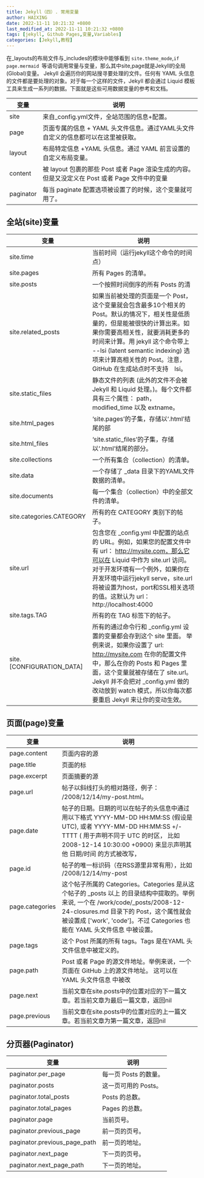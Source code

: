 ```yaml
---
title: Jekyll（四）. 常用变量
author: HAIXING
date: 2022-11-11 10:21:32 +0800
last_modified_at: 2022-11-11 10:21:32 +0800
tags: [jekyll, Github Pages,变量,Variables]
categories: [Jekyll,教程]
---
```

在_layouts的布局文件与_includes的模块中能够看到 `site.theme_mode`,`if page.mermaid `等语句调用常量与变量，那么其中site,page就是Jekyll的全局(Global)变量。
Jekyll 会遍历你的网站搜寻要处理的文件。任何有 YAML 头信息的文件都是要处理的对象。对于每一个这样的文件，Jekyll 都会通过 Liquid 模板工具来生成一系列的数据。下面就是这些可用数据变量的参考和文档。

| 变量      | 说明 |
| --------- | ---------------------------------------------------------------------------------------------- |
| site      | 来自_config.yml文件，全站范围的信息+配置。 |
| page      | 页面专属的信息 + YAML 头文件信息。通过YAML头文件自定义的信息都可以在这里被获取。|
| layout    | 布局特定信息 +YAML 头信息。通过 YAML 前言设置的自定义布局变量。|
| content   | 被 layout 包裹的那些 Post 或者 Page 渲染生成的内容。但是又没定义在 Post 或者 Page 文件中的变量 |
| paginator | 每当 paginate 配置选项被设置了的时候，这个变量就可用了。 |

## 全站(site)变量

| 变量                     | 说明  |
| ------------------------ | ----------------------------------------------------------------------------------------------------------------------------------------------------------------------------------------------------------------------------------------------------------------------------------------------------- |
| site.time | 当前时间（运行jekyll这个命令的时间点）|
| site.pages| 所有 Pages 的清单。 |
| site.posts| 一个按照时间倒序的所有 Posts 的清|
| site.related_posts       | 如果当前被处理的页面是一个 Post，这个变量就会包含最多10个相关的 Post。默认的情况下，相关性是低质量的，但是能被很快的计算出来。如果你需要高相关性，就要消耗更多的时间来计算。用 jekyll 这个命令带上 --lsi (latent semantic indexing) 选项来计算高相关性的 Post。注意，GitHub 在生成站点时不支持　lsi。 |
| site.static_files        | 静态文件的列表 (此外的文件不会被 Jekyll 和 Liquid 处理。)。每个文件都具有三个属性： path， modified_time 以及 extname。 |
| site.html_pages          | ‘site.pages’的子集，存储以‘.html’结尾的部|
| site.html_files          | ‘site.static_files’的子集，存储以‘.html’结尾的部分。|
| site.collections         | 一个所有集合（collection）的清单。|
| site.data                | 一个存储了 _data 目录下的YAML文件数据的清单。|
| site.documents           | 每一个集合（collection）中的全部文件的清单。  |
| site.categories.CATEGORY | 所有的在 CATEGORY 类别下的帖子。|
| site.url                 | 包含您在 _config.yml 中配置的站点的 URL。例如，如果您的配置文件中有 url： http://mysite.com，那么它可以在 Liquid 中作为 site.url 访问。对于开发环境有一个例外，如果你在开发环境中运行jekyll serve，site.url将被设置为host，port和SSL相关选项的值。这默认为 url：http://localhost:4000  |
|site.tags.TAG  |所有的在 TAG 标签下的帖子。|
| site.[CONFIGURATION_DATA]     |    所有的通过命令行和 _config.yml 设置的变量都会存到这个 site 里面。 举例来说，如果你设置了 url: http://mysite.com 在你的配置文件中，那么在你的 Posts 和 Pages 里面，这个变量就被存储在了 site.url。Jekyll 并不会把对 _config.yml 做的改动放到 watch 模式，所以你每次都要重启 Jekyll 来让你的变动生效。 |  

## 页面(page)变量

| 变量            | 说明 |
| --------------- | ------------------------------------------------------------------------------------------------------------------------------------------------------------------------------------------------------------------------------------------------------ |
| page.content    | 页面内容的源 |
| page.title      | 页面的标 |
| page.excerpt    | 页面摘要的源|
| page.url        | 帖子以斜线打头的相对路径，例子： /2008/12/14/my-post.html。  |
| page.date       | 帖子的日期。日期的可以在帖子的头信息中通过用以下格式 YYYY-MM-DD HH:MM:SS (假设是 UTC), 或者 YYYY-MM-DD HH:MM:SS +/-TTTT ( 用于声明不同于 UTC 的时区， 比如 2008-12-14 10:30:00 +0900) 来显示声明其他 日期/时间 的方式被改写，                          |
| page.id         | 帖子的唯一标识码（在RSS源里非常有用），比如 /2008/12/14/my-post  |
| page.categories | 这个帖子所属的 Categories。Categories 是从这个帖子的 _posts 以上 的目录结构中提取的。举例来说, 一个在 /work/code/_posts/2008-12-24-closures.md 目录下的 Post，这个属性就会被设置成 ['work', 'code']。不过 Categories 也能在 YAML 头文件信息 中被设置。 |
| page.tags       | 这个 Post 所属的所有 tags。Tags 是在YAML 头文件信息中被定义的。  |
| page.path       | Post 或者 Page 的源文件地址。举例来说，一个页面在 GitHub 上的源文件地址。 这可以在 YAML 头文件信息 中被改 |
| page.next       | 当前文章在site.posts中的位置对应的下一篇文章。若当前文章为最后一篇文章，返回nil   |
| page.previous   | 当前文章在site.posts中的位置对应的上一篇文章。若当前文章为第一篇文章，返回nil  |

## 分页器(Paginator)

| 变量            | 说明 |
| --------------- | ------------------------------------------------------------------------------------------------------------------------------------------------------------------------------------------------------------------------------------------------------ |
|paginator.per_page|每一页 Posts 的数量。|
|paginator.posts|这一页可用的 Posts。|
|paginator.total_posts|Posts 的总数。|
|paginator.total_pages|Pages 的总数。|
|paginator.page|当前页号。|
|paginator.previous_page|前一页的页号。|
|paginator.previous_page_path|前一页的地址。|
|paginator.next_page|下一页的页号。|
|paginator.next_page_path|下一页的地址。|
